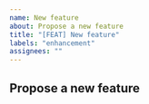 ```yaml
---
name: New feature
about: Propose a new feature
title: "[FEAT] New feature"
labels: "enhancement"
assignees: ""
---
```


## Propose a new feature

<!--- Insert a new feature proposal. -->
